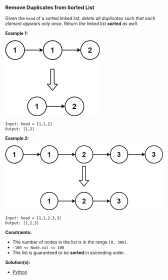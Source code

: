 ### Remove Duplicates from Sorted List

Given the `head` of a sorted linked list, *delete all duplicates such that each element appears only once*. Return *the linked list **sorted** as well*.

**Example 1:**

![Example List 1](/Remove%20Duplicates%20from%20Sorted%20List/Example%201.jpg)
```
Input: head = [1,1,2]
Output: [1,2]
```

**Example 2:**

![Example List 2](/Remove%20Duplicates%20from%20Sorted%20List/Example%202.jpg)
```
Input: head = [1,1,2,3,3]
Output: [1,2,3]
```

**Constraints:**

 - The number of nodes in the list is in the range `[0, 300]`.
 - `-100 <= Node.val <= 100`
 - The list is guaranteed to be **sorted** in ascending order.

 **Solution(s):**
 - [Python](/Remove%20Duplicates%20from%20Sorted%20List/Solution.py)